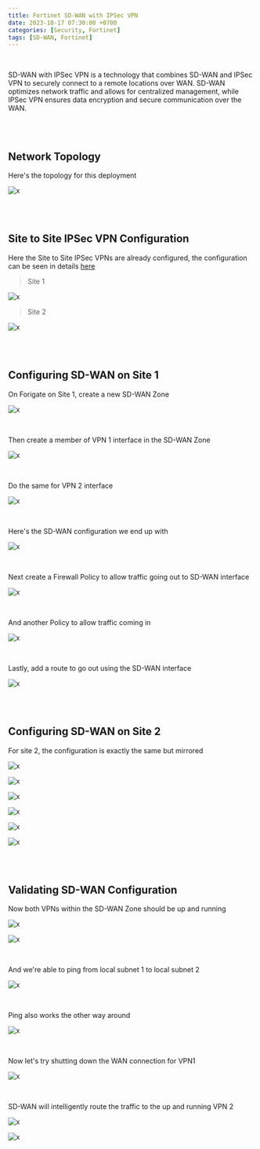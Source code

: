 ```yaml
---
title: Fortinet SD-WAN with IPSec VPN
date: 2023-10-17 07:30:00 +0700
categories: [Security, Fortinet]
tags: [SD-WAN, Fortinet]
---
```


<br>

SD-WAN with IPSec VPN is a technology that combines SD-WAN and IPSec VPN to securely connect to a remote locations over WAN. SD-WAN optimizes network traffic and allows for centralized management, while IPSec VPN ensures data encryption and secure communication over the WAN.

<br>
<br>

## Network Topology

Here's the topology for this deployment

![x](/static/2023-10-17-forti-sdwan-vpn/00.png)

<br>
<br>

## Site to Site IPSec VPN Configuration

Here the Site to Site IPSec VPNs are already configured, the configuration can be seen in details [here](https://helenaferdy.github.io/posts/forti-s2s-vpn/)

> Site 1

![x](/static/2023-10-17-forti-sdwan-vpn/01.png)

> Site 2

![x](/static/2023-10-17-forti-sdwan-vpn/02.png)

<br>
<br>

## Configuring SD-WAN on Site 1

On Forigate on Site 1, create a new SD-WAN Zone

![x](/static/2023-10-17-forti-sdwan-vpn/03.png)

<br>

Then create a member of VPN 1 interface in the SD-WAN Zone

![x](/static/2023-10-17-forti-sdwan-vpn/04.png)

<br>

Do the same for VPN 2 interface

![x](/static/2023-10-17-forti-sdwan-vpn/05.png)

<br>

Here's the SD-WAN configuration we end up with

![x](/static/2023-10-17-forti-sdwan-vpn/06.png)

<br>

Next create a Firewall Policy to allow traffic going out to SD-WAN interface

![x](/static/2023-10-17-forti-sdwan-vpn/07.png)

<br>

And another Policy to allow traffic coming in

![x](/static/2023-10-17-forti-sdwan-vpn/08.png)

<br>

Lastly, add a route to go out using the SD-WAN interface

![x](/static/2023-10-17-forti-sdwan-vpn/09.png)

<br>
<br>

## Configuring SD-WAN on Site 2

For site 2, the configuration is exactly the same but mirrored

![x](/static/2023-10-17-forti-sdwan-vpn/10.png)

![x](/static/2023-10-17-forti-sdwan-vpn/11.png)

![x](/static/2023-10-17-forti-sdwan-vpn/12.png)

![x](/static/2023-10-17-forti-sdwan-vpn/13.png)

![x](/static/2023-10-17-forti-sdwan-vpn/14.png)

![x](/static/2023-10-17-forti-sdwan-vpn/15.png)

<br>
<br>

## Validating SD-WAN Configuration

Now both VPNs within the SD-WAN Zone should be up and running

![x](/static/2023-10-17-forti-sdwan-vpn/16.png)

![x](/static/2023-10-17-forti-sdwan-vpn/16a.png)

<br>

And we're able to ping from local subnet 1 to local subnet 2 

![x](/static/2023-10-17-forti-sdwan-vpn/17.png)

<br>

Ping also works the other way around

![x](/static/2023-10-17-forti-sdwan-vpn/18.png)

<br>

Now let's try shutting down the WAN connection for VPN1

![x](/static/2023-10-17-forti-sdwan-vpn/19.png)

<br>

SD-WAN will intelligently route the traffic to the up and running VPN 2

![x](/static/2023-10-17-forti-sdwan-vpn/20.png)

![x](/static/2023-10-17-forti-sdwan-vpn/21.png)

<br>


















